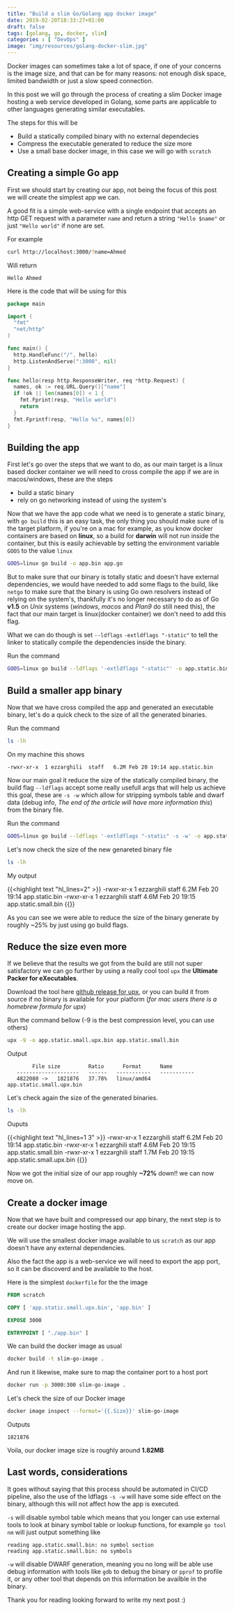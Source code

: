 ```yaml
---
title: "Build a slim Go/Golang app docker image"
date: 2019-02-20T18:33:27+01:00
draft: false
tags: [golang, go, docker, slim]
categories : [ "DevOps" ]
image: "img/resources/golang-docker-slim.jpg"
---
```


Docker images can sometimes take a lot of space, if one of your concerns is the image size, and that can be for many reasons: not enough disk space, limited bandwidth or just a slow speed connection.

In this post we will go through the process of creating a slim Docker image hosting a web service developed in Golang, some parts are applicable to other languages generating similar executables.<!--more-->

The steps for this will be

- Build a statically compiled binary with no external dependecies
- Compress the executable generated to reduce the size more
- Use a small base docker image, in this case we will go with `scratch`

## Creating a simple Go app

First we should start by creating our app, not being the focus of this post we will create the simplest app we can.

A good fit is a simple web-service with a single endpoint that accepts an http GET request with a parameter `name` and return a string `"Hello $name"` or just `"Hello world"` if none are set.

For example

```bash
curl http://localhost:3000/?name=Ahmed
```

Will return

```text
Hello Ahmed
```

Here is the code that will be using for this

```go
package main

import (
  "fmt"
  "net/http"
)

func main() {
  http.HandleFunc("/", hello)
  http.ListenAndServe(":3000", nil)
}

func hello(resp http.ResponseWriter, req *http.Request) {
  names, ok := req.URL.Query()["name"]
  if !ok || len(names[0]) < 1 {
    fmt.Fprint(resp, "Hello world")
    return
  }
  fmt.Fprintf(resp, "Hello %s", names[0])
}
```

## Building the app

First let's go over the steps that we want to do, as our main target is a linux based docker container we will need to cross compile the app if we are in macos/windows, these are the steps

- build a static binary
- rely on go networking instead of using the system's

Now that we have the app code what we need is to generate a static binary, with `go build` this is an easy task, the only thing you should make sure of is the target platform, if you're on a mac for example, as you know docker containers are based on **linux**, so a build for **darwin** will not run inside the container, but this is easily achievable by setting the environment variable `GOOS` to the value `linux`

```bash
GOOS=linux go build -o app.bin app.go
```

But to make sure that our binary is totally static and doesn't have external dependencies, we would have needed to add some flags to the build, like `netgo` to make sure that the binary is using Go own resolvers instead of relying on the system's, thankfully it's no longer necessary to do as of Go **v1.5** on _Unix_ systems (_windows_, _macos_ and _Plan9_ do still need this), the fact that our main target is linux(docker container) we don't need to add this flag.

What we can do though is set `--ldflags` `-extldflags "-static"` to tell the linker to statically compile the dependencies inside the binary.

Run the command

```bash
GOOS=linux go build --ldflags '-extldflags "-static"' -o app.static.bin app.go
```

## Build a smaller app binary

Now that we have cross compiled the app and generated an executable binary, let's do a quick check to the size of all the generated binaries.

Run the command

```bash
ls -lh
```

On my machine this shows

```output
-rwxr-xr-x  1 ezzarghili  staff   6.2M Feb 20 19:14 app.static.bin
```

Now our main goal it reduce the size of the statically compiled binary, the build flag `--ldflags` accept some really usefull args that will help us achieve this goal, these are `-s -w` which allow for stripping symbols table and dwarf data (debug info, _The end of the article will have more information this_) from the binary file.

Run the command

```bash
GOOS=linux go build --ldflags '-extldflags "-static" -s -w' -o app.static.small.bin app.go
```

Let's now check the size of the new genareted binary file

```bash
ls -lh
```

My output

{{<highlight text "hl_lines=2" >}}
-rwxr-xr-x  1 ezzarghili  staff   6.2M Feb 20 19:14 app.static.bin
-rwxr-xr-x  1 ezzarghili  staff   4.6M Feb 20 19:15 app.static.small.bin
{{</highlight>}}

As you can see we were able to reduce the size of the binary generate by roughly ~25% by just using go build flags.

## Reduce the size even more

If we believe that the results we got from the build are still not super satisfactory we can go further by using a really cool tool `upx` the **Ultimate Packer for eXecutables**.

Download the tool here [github release for upx](https://github.com/upx/upx/releases), or you can build it from source if no binary is available for your platform (_for mac users there is a homebrew formula for upx_)

Run the command bellow (-9 is the best compression level, you can use others)

```bash
upx -9 -o app.static.small.upx.bin app.static.small.bin
```

Output

```text
        File size         Ratio      Format      Name
   --------------------   ------   -----------   -----------
   4822080 ->   1821876   37.78%   linux/amd64   app.static.small.upx.bin
```

Let's check again the size of the generated binaries.

```bash
ls -lh
```

Ouputs

{{<highlight text "hl_lines=1 3" >}}
-rwxr-xr-x  1 ezzarghili  staff   6.2M Feb 20 19:14 app.static.bin
-rwxr-xr-x  1 ezzarghili  staff   4.6M Feb 20 19:15 app.static.small.bin
-rwxr-xr-x  1 ezzarghili  staff   1.7M Feb 20 19:15 app.static.small.upx.bin
{{</highlight>}}

Now we got the initial size of our app roughly **~72%** down!! we can now move on.

## Create a docker image

Now that we have built and compressed our app binary, the next step is to create our docker image hosting the app.

We will use the smallest docker image available to us `scratch` as our app doesn't have any external dependencies.

Also the fact the app is a web-service we will need to export the app port, so it can be discoverd and be available to the host.

Here is the simplest `dockerfile` for the the image

```dockerfile
FROM scratch

COPY [ 'app.static.small.upx.bin', 'app.bin' ]

EXPOSE 3000

ENTRYPOINT [ "./app.bin" ]
```

We can build the docker image as usual

```bash
docker build -t slim-go-image .
```

And run it likewise, make sure to map the container port to a host port

```bash
docker run -p 3000:300 slim-go-image .
```

Let's check the size of our Docker image

```bash
docker image inspect --format='{{.Size}}' slim-go-image
```

Outputs

```text
1821876
```

Voila, our docker image size is roughly around **1.82MB**

## Last words, considerations

It goes without saying that this process should be automated in CI/CD pipeline, also the use of the ldflags `-s -w` will have some side effect on the binary, although this will not affect how the app is executed.

`-s` will disable symbol table which means that you longer can use external tools to look at binary symbol table or lookup functions, for example `go tool nm` will just output something like

```text
reading app.static.small.bin: no symbol section
reading app.static.small.bin: no symbols
```

`-w` will disable DWARF generation, meaning you no long will be able use debug information with tools like `gdb` to debug the binary or `pprof` to profile it, or any other tool that depends on this information be availble in the binary.

Thank you for reading looking forward to write my next post :)